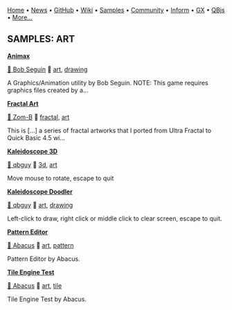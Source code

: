 [Home](https://qb64.com) • [News](../news.md) • [GitHub](https://github.com/QB64Official/qb64) • [Wiki](https://github.com/QB64Official/qb64/wiki) • [Samples](../samples.md) • [Community](../community.md) • [Inform](../inform.md) • [GX](../gx.md) • [QBjs](../qbjs.md) • [More...](../more.md)

## SAMPLES: ART

**[Animax](animax/index.md)**

[🐝 Bob Seguin](bob-seguin.md) 🔗 [art](art.md), [drawing](drawing.md)

A Graphics/Animation utility by Bob Seguin.  NOTE: This game requires graphics files created by a...

**[Fractal Art](fractal-art/index.md)**

[🐝 Zom-B](zom-b.md) 🔗 [fractal](fractal.md), [art](art.md)

This is [...] a series of fractal artworks that I ported from Ultra Fractal to Quick Basic 4.5 wi...

**[Kaleidoscope 3D](kaleidoscope-3d/index.md)**

[🐝 qbguy](qbguy.md) 🔗 [3d](3d.md), [art](art.md)

Move mouse to rotate, escape to quit

**[Kaleidoscope Doodler](kaleidoscope-doodler/index.md)**

[🐝 qbguy](qbguy.md) 🔗 [art](art.md), [drawing](drawing.md)

Left-click to draw, right click or middle click to clear screen, escape to quit.

**[Pattern Editor](pattern-editor/index.md)**

[🐝 Abacus](abacus.md) 🔗 [art](art.md), [pattern](pattern.md)

Pattern Editor by Abacus.

**[Tile Engine Test](tile-engine-test/index.md)**

[🐝 Abacus](abacus.md) 🔗 [art](art.md), [tile](tile.md)

Tile Engine Test by Abacus.
